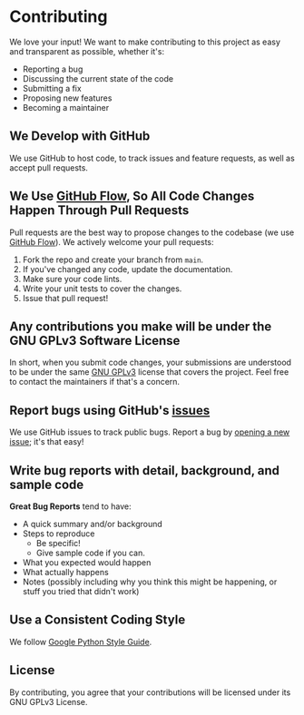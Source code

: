 # Contributing
We love your input! We want to make contributing to this project as easy and transparent as possible, whether it's:

- Reporting a bug
- Discussing the current state of the code
- Submitting a fix
- Proposing new features
- Becoming a maintainer

## We Develop with GitHub
We use GitHub to host code, to track issues and feature requests, as well as accept pull requests.

## We Use [GitHub Flow](https://guides.github.com/introduction/flow/index.html), So All Code Changes Happen Through Pull Requests
Pull requests are the best way to propose changes to the codebase (we use [GitHub Flow](https://guides.github.com/introduction/flow/index.html)). We actively welcome your pull requests:

1. Fork the repo and create your branch from `main`.
2. If you've changed any code, update the documentation.
3. Make sure your code lints.
4. Write your unit tests to cover the changes.
5. Issue that pull request!

## Any contributions you make will be under the GNU GPLv3 Software License
In short, when you submit code changes, your submissions are understood to be under the same [GNU GPLv3](https://choosealicense.com/licenses/gpl-3.0/) license that covers the project. Feel free to contact the maintainers if that's a concern.

## Report bugs using GitHub's [issues](https://github.com/InternetNZ/pyepp/issues)
We use GitHub issues to track public bugs. Report a bug by [opening a new issue](https://github.com/InternetNZ/pyepp/issues); it's that easy!

## Write bug reports with detail, background, and sample code
**Great Bug Reports** tend to have:

- A quick summary and/or background
- Steps to reproduce
  - Be specific!
  - Give sample code if you can.
- What you expected would happen
- What actually happens
- Notes (possibly including why you think this might be happening, or stuff you tried that didn't work)

## Use a Consistent Coding Style
We follow [Google Python Style Guide](https://google.github.io/styleguide/pyguide.html).

## License
By contributing, you agree that your contributions will be licensed under its GNU GPLv3 License.